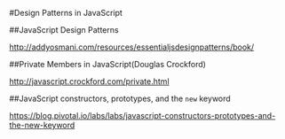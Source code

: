 ﻿#Design Patterns in JavaScript

##JavaScript Design Patterns

http://addyosmani.com/resources/essentialjsdesignpatterns/book/

##Private Members in JavaScript(Douglas Crockford)

http://javascript.crockford.com/private.html

##JavaScript constructors, prototypes, and the `new` keyword

https://blog.pivotal.io/labs/labs/javascript-constructors-prototypes-and-the-new-keyword



